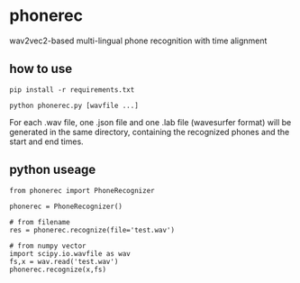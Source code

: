 # phonerec
wav2vec2-based multi-lingual phone recognition with time alignment

## how to use

```pip install -r requirements.txt```

```python phonerec.py [wavfile ...]```

For each .wav file, one .json file and one .lab file (wavesurfer format) will be generated in the same directory, containing the recognized phones and the start and end times.

## python useage

```
from phonerec import PhoneRecognizer

phonerec = PhoneRecognizer()

# from filename
res = phonerec.recognize(file='test.wav')

# from numpy vector
import scipy.io.wavfile as wav
fs,x = wav.read('test.wav')
phonerec.recognize(x,fs)
```

